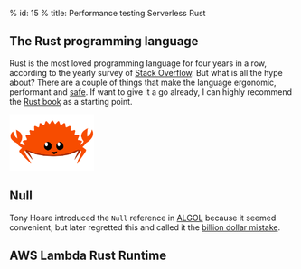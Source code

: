 % id: 15
% title: Performance testing Serverless Rust

## The Rust programming language

Rust is the most loved programming language for four years in a row, according to the yearly survey of [Stack Overflow](https://survey.stackoverflow.co/2023/). But what is all the hype about? There are a couple of things that make the language ergonomic, performant and [safe](https://doc.rust-lang.org/nomicon/meet-safe-and-unsafe.html). If want to give it a go already, I can highly recommend the [Rust book](https://doc.rust-lang.org/book/) as a starting point.

<img src="../assets/images/rustacean-flat-happy.svg" alt="rust logo" width="150"/>

## Null

Tony Hoare introduced the `Null` reference in [ALGOL](https://en.wikipedia.org/wiki/ALGOL) because it seemed convenient, but later regretted this and called it the [billion dollar mistake](https://www.infoq.com/presentations/Null-References-The-Billion-Dollar-Mistake-Tony-Hoare/?ref=hackernoon.com).

## AWS Lambda Rust Runtime
